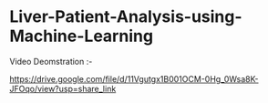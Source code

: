 # Liver-Patient-Analysis-using-Machine-Learning

Video Deomstration :-
 
https://drive.google.com/file/d/11Vgutgx1B001OCM-0Hg_0Wsa8K-JFOqo/view?usp=share_link
